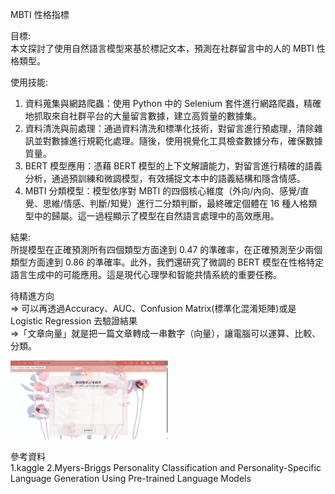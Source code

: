 MBTI 性格指標  
  
目標:  
本文探討了使用自然語言模型來基於標記文本，預測在社群留言中的人的 MBTI 性格類型。  
  
使用技能:  
1. 資料蒐集與網路爬蟲：使用 Python 中的 Selenium 套件進行網路爬蟲，精確地抓取來自社群平台的大量留言數據，建立高質量的數據集。  
2. 資料清洗與前處理：通過資料清洗和標準化技術，對留言進行預處理，清除雜訊並對數據進行規範化處理。隨後，使用視覺化工具檢查數據分布，確保數據質量。  
3. BERT 模型應用：憑藉 BERT 模型的上下文解讀能力，對留言進行精確的語義分析，通過預訓練和微調模型，有效捕捉文本中的語義結構和隱含情感。  
4. MBTI 分類模型：模型依序對 MBTI 的四個核心維度（外向/內向、感覺/直覺、思維/情感、判斷/知覺）進行二分類判斷，最終確定個體在 16 種人格類型中的歸屬。這一過程顯示了模型在自然語言處理中的高效應用。  
  
結果:  
所提模型在正確預測所有四個類型方面達到 0.47 的準確率，在正確預測至少兩個類型方面達到 0.86 的準確率。此外，我們還研究了微調的 BERT 模型在性格特定語言生成中的可能應用。這是現代心理學和智能共情系統的重要任務。  

待精進方向  
=> 可以再透過Accuracy、AUC、Confusion Matrix(標準化混淆矩陣)或是Logistic Regression 去驗證結果  
=>「文章向量」就是把一篇文章轉成一串數字（向量），讓電腦可以運算、比較、分類。  

<img src="https://github.com/yunjiee/MBTI_project/blob/main/static/pictures/1.jpg" width="50%">



參考資料  
1.kaggle
2.Myers-Briggs Personality Classification and Personality-Specific Language Generation Using Pre-trained Language Models
